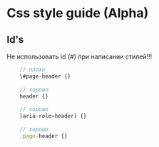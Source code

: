 # Css style guide (Alpha)

## <a name='ids'>Id's</a>
Не использовать id (\#) при написании стилей!!!

```javascript
    // плохо
    \#page-header {}
    
    // хорошо
    header {}
    
    // хорошо
    [aria-role=header] {}
    
    // хорошо
    .page-header {}
```